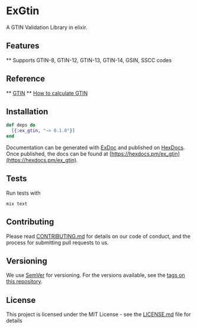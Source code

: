 # ExGtin

A GTIN Validation Library in elixir.

## Features

** Supports GTIN-8, GTIN-12, GTIN-13, GTIN-14, GSIN, SSCC codes

## Reference

** [GTIN](https://www.gs1.org)
** [How to calculate GTIN](https://www.gs1.org/how-calculate-check-digit-manually)

## Installation

```elixir
def deps do
  [{:ex_gtin, "~> 0.1.0"}]
end
```

Documentation can be generated with [ExDoc](https://github.com/elixir-lang/ex_doc)
and published on [HexDocs](https://hexdocs.pm). Once published, the docs can
be found at [https://hexdocs.pm/ex_gtin](https://hexdocs.pm/ex_gtin).


## Tests

Run tests with

    mix text

## Contributing

Please read [CONTRIBUTING.md](CONTRIBUTING.MD) for details on our code of conduct, and the process for submitting pull requests to us.

## Versioning

We use [SemVer](http://semver.org/) for versioning. For the versions available, see the [tags on this repository](https://github.com/your/project/tags).


## License

This project is licensed under the MIT License - see the [LICENSE.md](LICENSE.md) file for details
